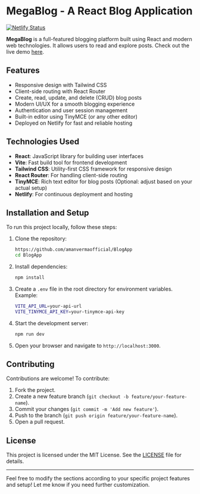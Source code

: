 # MegaBlog - A React Blog Application

[![Netlify Status](https://api.netlify.com/api/v1/badges/your-badge-id/deploy-status)](http://brainpages.netlify.app/)

**MegaBlog** is a full-featured blogging platform built using React and modern web technologies. It allows users to read and explore posts. Check out the live demo [here](http://brainpages.netlify.app/).

## Features

- Responsive design with Tailwind CSS
- Client-side routing with React Router
- Create, read, update, and delete (CRUD) blog posts
- Modern UI/UX for a smooth blogging experience
- Authentication and user session management
- Built-in editor using TinyMCE (or any other editor)
- Deployed on Netlify for fast and reliable hosting

## Technologies Used

- **React**: JavaScript library for building user interfaces
- **Vite**: Fast build tool for frontend development
- **Tailwind CSS**: Utility-first CSS framework for responsive design
- **React Router**: For handling client-side routing
- **TinyMCE**: Rich text editor for blog posts (Optional: adjust based on your actual setup)
- **Netlify**: For continuous deployment and hosting

## Installation and Setup

To run this project locally, follow these steps:

1. Clone the repository:

   ```bash
   https://github.com/amanvermaofficial/BlogApp
   cd BlogApp
   ```

2. Install dependencies:

   ```bash
   npm install
   ```

3. Create a `.env` file in the root directory for environment variables. Example:

   ```bash
   VITE_API_URL=your-api-url
   VITE_TINYMCE_API_KEY=your-tinymce-api-key
   ```

4. Start the development server:

   ```bash
   npm run dev
   ```

5. Open your browser and navigate to `http://localhost:3000`.


## Contributing

Contributions are welcome! To contribute:

1. Fork the project.
2. Create a new feature branch (`git checkout -b feature/your-feature-name`).
3. Commit your changes (`git commit -m 'Add new feature'`).
4. Push to the branch (`git push origin feature/your-feature-name`).
5. Open a pull request.

## License

This project is licensed under the MIT License. See the [LICENSE](LICENSE) file for details.

---

Feel free to modify the sections according to your specific project features and setup! Let me know if you need further customization.
